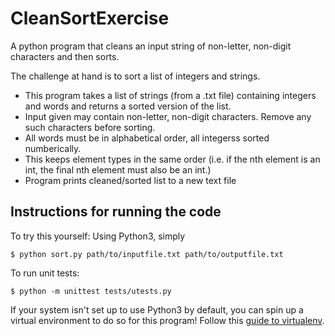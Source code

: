 # CleanSortExercise
A python program that cleans an input string of non-letter, non-digit characters and then sorts.

The challenge at hand is to sort a list of integers and strings.
* This program takes a list of strings (from a .txt file) containing integers and
words and returns a sorted version of the list.
* Input given may contain non-letter, non-digit characters. Remove any such characters
before sorting.
* All words must be in alphabetical order, all integerss sorted numberically.
* This keeps element types in the same order (i.e. if the nth element is an
int, the final nth element must also be an int.)
* Program prints cleaned/sorted list to a new text file

## Instructions for running the code
To try this yourself:
Using Python3, simply
```
$ python sort.py path/to/inputfile.txt path/to/outputfile.txt
```

To run unit tests:
```
$ python -m unittest tests/utests.py
```

If your system isn't set up to use Python3 by default, you can spin
up a virtual environment to do so for this program! Follow this
[guide to virtualenv](http://docs.python-guide.org/en/latest/dev/virtualenvs/).

